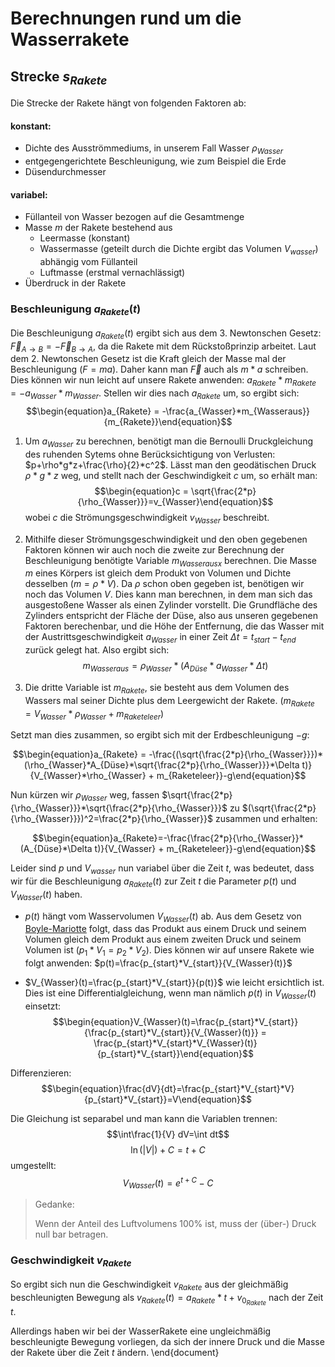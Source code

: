 # Berechnungen rund um die Wasserrakete

## Strecke $s_{Rakete}$

Die Strecke der Rakete hängt von folgenden Faktoren ab:

#### konstant:

* Dichte des Ausströmmediums, in unserem Fall Wasser $\rho_{Wasser}$
* entgegengerichtete Beschleunigung, wie zum Beispiel die Erde
* Düsendurchmesser

#### variabel:

* Füllanteil von Wasser bezogen auf die Gesamtmenge
* Masse $m$ der Rakete bestehend aus
  * Leermasse  (konstant)
  * Wassermasse (geteilt durch die Dichte ergibt das Volumen $V_{wasser}$) abhängig vom Füllanteil
  * Luftmasse (erstmal vernachlässigt)
* Überdruck in der Rakete
<!-- TODO Luftwiderstand gehört auch mit dazu -->

### Beschleunigung $a_{Rakete}(t)$

Die Beschleunigung $a_{Rakete}(t)$ ergibt sich aus dem 3. Newtonschen Gesetz: $\vec{F}_{A\rightarrow{B}} = -\vec{F}_{B\rightarrow{A}}$, da die Rakete mit dem Rückstoßprinzip arbeitet.
Laut dem 2. Newtonschen Gesetz ist die Kraft gleich der Masse mal der Beschleunigung ($F = ma$). Daher kann man $\vec{F}$ auch als $m*a$ schreiben. Dies können wir nun leicht auf unsere Rakete anwenden: $a_{Rakete}*m_{Rakete} = -a_{Wasser}*m_{Wasser}$. Stellen wir dies nach $a_{Rakete}$ um, so ergibt sich: $$\begin{equation}a_{Rakete} = -\frac{a_{Wasser}*m_{Wasseraus}}{m_{Rakete}}\end{equation}$$

1. Um $a_{Wasser}$ zu berechnen, benötigt man die Bernoulli Druckgleichung des ruhenden Sytems ohne Berücksichtigung von Verlusten: $p+\rho*g*z+\frac{\rho}{2}*c^2$. Lässt man den geodätischen Druck $\rho*g*z$ weg, und stellt nach der Geschwindigkeit $c$ um, so erhält man: $$\begin{equation}c = \sqrt{\frac{2*p}{\rho_{Wasser}}}=v_{Wasser}\end{equation}$$ wobei $c$ die Strömungsgeschwindigkeit $v_{Wasser}$ beschreibt.

2. Mithilfe dieser Strömungsgeschwindigkeit und den oben gegebenen Faktoren können wir auch noch die zweite zur Berechnung der Beschleunigung benötigte Variable $m_{Wasserausx}$ berechnen. Die Masse $m$ eines Körpers ist gleich dem Produkt von Volumen und Dichte desselben ($m =  \rho * V$). Da $\rho$ schon oben gegeben ist, benötigen wir noch das Volumen $V$. Dies kann man berechnen, in dem man sich das ausgestoßene Wasser als einen Zylinder vorstellt. Die Grundfläche des Zylinders entspricht der Fläche der Düse, also aus unseren gegebenen Faktoren berechenbar, und die Höhe der Entfernung, die das Wasser mit der Austrittsgeschwindigkeit $a_{Wasser}$ in einer Zeit $\Delta t=t_{start}-t_{end}$ zurück gelegt hat. Also ergibt sich:
$$\begin{equation}m_{Wasseraus}=\rho_{Wasser}*(A_{Düse}*a_{Wasser}*\Delta t)\end{equation}$$

3. Die dritte Variable ist $m_{Rakete}$, sie besteht aus dem Volumen des Wassers mal seiner Dichte plus dem Leergewicht der Rakete. ($m_{Rakete} = V_{Wasser} * \rho_{Wasser} + m_{Raketeleer}$)

Setzt man dies zusammen, so ergibt sich mit der Erdbeschleunigung $-g$:

$$\begin{equation}a_{Rakete} = -\frac{(\sqrt{\frac{2*p}{\rho_{Wasser}}})*(\rho_{Wasser}*A_{Düse}*\sqrt{\frac{2*p}{\rho_{Wasser}}}*\Delta t)}{V_{Wasser}*\rho_{Wasser} + m_{Raketeleer}}-g\end{equation}$$

Nun kürzen wir $\rho_{Wasser}$ weg, fassen $\sqrt{\frac{2*p}{\rho_{Wasser}}}*\sqrt{\frac{2*p}{\rho_{Wasser}}}$ zu $(\sqrt{\frac{2*p}{\rho_{Wasser}}})^2=\frac{2*p}{\rho_{Wasser}}$ zusammen und erhalten:

$$\begin{equation}a_{Rakete}=-\frac{\frac{2*p}{\rho_{Wasser}}*(A_{Düse}*\Delta t)}{V_{Wasser} + m_{Raketeleer}}-g\end{equation}$$

Leider sind $p$ und $V_{wasser}$ nun variabel über die Zeit $t$, was bedeutet, dass wir für die Beschleunigung $a_{Rakete}(t)$ zur Zeit $t$ die Parameter $p(t)$ und $V_{Wasser}(t)$ haben.

* $p(t)$ hängt vom  Wasservolumen $V_{Wasser}(t)$ ab. Aus dem Gesetz von [Boyle-Mariotte](https://de.wikipedia.org/wiki/Thermische_Zustandsgleichung_idealer_Gase#Gesetz_von_Boyle-Mariotte) folgt, dass das Produkt aus einem Druck und seinem Volumen gleich dem Produkt aus einem zweiten Druck und seinem Volumen ist ($p_1*V_1=p_2*V_2$). Dies können wir auf unsere Rakete wie folgt anwenden: $p(t)=\frac{p_{start}*V_{start}}{V_{Wasser}(t)}$

* $V_{Wasser}(t)=\frac{p_{start}*V_{start}}{p(t)}$ wie leicht ersichtlich ist. Dies ist eine Differentialgleichung, wenn man nämlich $p(t)$ in $V_{Wasser}(t)$ einsetzt: $$\begin{equation}V_{Wasser}(t)=\frac{p_{start}*V_{start}}{\frac{p_{start}*V_{start}}{V_{Wasser}(t)}} = \frac{p_{start}*V_{start}*V_{Wasser}(t)}{p_{start}*V_{start}}\end{equation}$$

Differenzieren: $$\begin{equation}\frac{dV}{dt}=\frac{p_{start}*V_{start}*V}{p_{start}*V_{start}}=V\end{equation}$$

Die Gleichung ist separabel und man kann die Variablen trennen:
$$\int\frac{1}{V} dV=\int dt$$
$$\ln(|V|)+C=t+C$$
umgestellt:
$$\begin{equation}V_{Wasser}(t)=e^{t+C}-C\end{equation}$$
>Gedanke:
>
>Wenn der Anteil des Luftvolumens 100% ist, muss der (über-) Druck null bar betragen.

### Geschwindigkeit $v_{Rakete}$

So ergibt sich nun die Geschwindigkeit $v_{Rakete}$ aus der gleichmäßig beschleunigten Bewegung als $v_{Rakete}(t) = a_{Rakete}*t + v_{0_{Rakete}}$ nach der Zeit $t$.

Allerdings haben wir bei der WasserRakete eine ungleichmäßig beschleunigte Bewegung vorliegen, da sich der innere Druck und die Masse der Rakete über die Zeit $t$ ändern.
\end{document}
